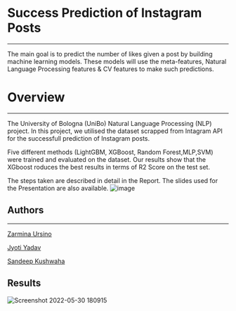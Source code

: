 # Success Prediction of Instagram Posts
-------------------------------
The main goal is to predict the number of likes given a post by building machine learning models. These models will use the meta-features, Natural Language Processing features & CV features to make such predictions.

# Overview
-------------------------------
The University of Bologna (UniBo) Natural Language Processing (NLP) project. In this project, we utilised the dataset scrapped from Intagram API for the successfull prediction of Instagram posts.

Five different methods (LightGBM, XGBoost, Random Forest,MLP,SVM) were trained and evaluated on the dataset. Our results show that the XGboost roduces the best results in terms of R2 Score on the test set.

The steps taken are described in detail in the Report. The slides used for the Presentation are also available.
![image](https://user-images.githubusercontent.com/72126242/171617137-87021ef2-0641-4c60-8f8d-b42467de905e.png)


## Authors
-------------------------------

[Zarmina Ursino](https://www.linkedin.com/in/zarminaursino/)

[Jyoti Yadav](https://www.linkedin.com/in/jyoti-yadav-64916b160/)

[Sandeep Kushwaha](https://www.linkedin.com/in/xandie985/)

## Results
![Screenshot 2022-05-30 180915](https://user-images.githubusercontent.com/72126242/171029562-8f24c1ef-b1ac-436f-b58c-8e8a722d9f8f.png)


